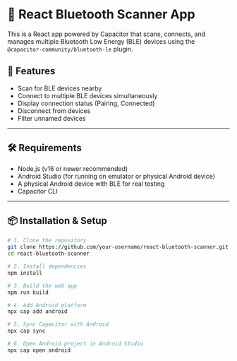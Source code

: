 # 🔵 React Bluetooth Scanner App

This is a React app powered by Capacitor that scans, connects, and manages multiple Bluetooth Low Energy (BLE) devices using the `@capacitor-community/bluetooth-le` plugin.

## 🚀 Features

- Scan for BLE devices nearby
- Connect to multiple BLE devices simultaneously
- Display connection status (Pairing, Connected)
- Disconnect from devices
- Filter unnamed devices

---

## 🛠️ Requirements

- Node.js (v16 or newer recommended)
- Android Studio (for running on emulator or physical Android device)
- A physical Android device with BLE for real testing
- Capacitor CLI

---

## 📦 Installation & Setup

```bash
# 1. Clone the repository
git clone https://github.com/your-username/react-bluetooth-scanner.git
cd react-bluetooth-scanner

# 2. Install dependencies
npm install

# 3. Build the web app
npm run build

# 4. Add Android platform
npx cap add android

# 5. Sync Capacitor with Android
npx cap sync

# 6. Open Android project in Android Studio
npx cap open android
